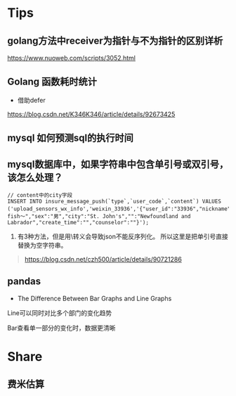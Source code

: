 
# Tips

## golang方法中receiver为指针与不为指针的区别详析

https://www.nuoweb.com/scripts/3052.html


## Golang 函数耗时统计

* 借助defer

https://blog.csdn.net/K346K346/article/details/92673425

## mysql 如何预测sql的执行时间

## mysql数据库中，如果字符串中包含单引号或双引号，该怎么处理？


```
// content中的city字段
INSERT INTO insure_message_push(`type`,`user_code`,`content`) VALUES ('upload_sensors_wx_info','weixin_33936','{"user_id":"33936","nickname":"～fish～","sex":"男","city":"St. John's","":"Newfoundland and Labrador","create_time":"","counselor":""}');

```

1. 有3种方法，但是用\转义会导致json不能反序列化。 所以这里是把单引号直接替换为空字符串。

> https://blog.csdn.net/czh500/article/details/90721286


## pandas

* The Difference Between Bar Graphs and Line Graphs

Line可以同时对比多个部门的变化趋势

Bar查看单一部分的变化时，数据更清晰

# Share

## 费米估算

